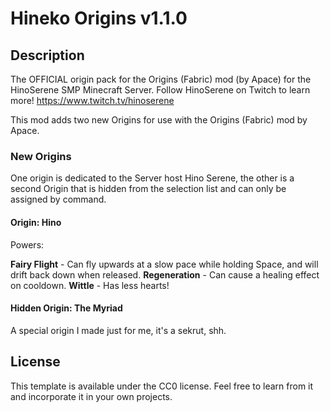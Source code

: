 # Hineko Origins v1.1.0 

## Description
The OFFICIAL origin pack for the Origins (Fabric) mod (by Apace) for the HinoSerene SMP Minecraft Server. Follow HinoSerene on Twitch to learn more! https://www.twitch.tv/hinoserene


This mod adds two new Origins for use with the Origins (Fabric) mod by Apace.

### New Origins
One origin is dedicated to the Server host Hino Serene, the other is a second Origin that is hidden from the selection list and can only be assigned by command.

#### Origin: Hino
Powers:

**Fairy Flight** - Can fly upwards at a slow pace while holding Space, and will drift back down when released.
**Regeneration** - Can cause a healing effect on cooldown.
**Wittle** - Has less hearts!
 

#### Hidden Origin: The Myriad
A special origin I made just for me, it's a sekrut, shh.

## License

This template is available under the CC0 license. Feel free to learn from it and incorporate it in your own projects.